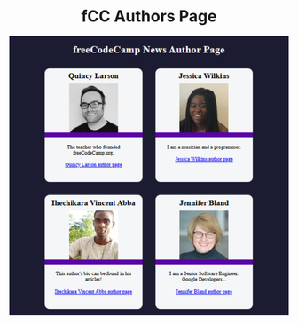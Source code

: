 <h1 align="center">fCC Authors Page</h1>

<img align="center" src="../asset/fcc author page.PNG" alt="fCC Authors Page">